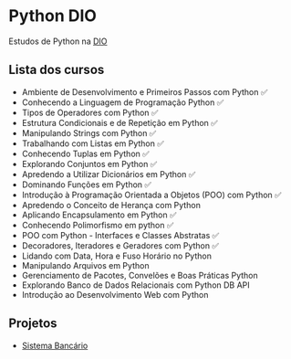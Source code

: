 # Python DIO
Estudos de Python na [DIO](web.dio.me)

## Lista dos cursos
- Ambiente de Desenvolvimento e Primeiros Passos com Python ✅
- Conhecendo a Linguagem de Programação Python ✅
- Tipos de Operadores com Python ✅
- Estrutura Condicionais e de Repetição em Python ✅
- Manipulando Strings com Python ✅
- Trabalhando com Listas em Python ✅
- Conhecendo Tuplas em Python ✅
- Explorando Conjuntos em Python ✅
- Apredendo a Utilizar Dicionários em Python ✅
- Dominando Funções em Python ✅
- Introdução à Programação Orientada a Objetos (POO) com Python ✅
- Apredendo o Conceito de Herança com Python
- Aplicando Encapsulamento em Python ✅
- Conhecendo Polimorfismo em python ✅
- POO com Python - Interfaces e Classes Abstratas ✅
- Decoradores, Iteradores e Geradores com Python ✅
- Lidando com Data, Hora e Fuso Horário no Python
- Manipulando Arquivos em Python
- Gerenciamento de Pacotes, Convelões e Boas Práticas Python
- Explorando Banco de Dados Relacionais com Python DB API
- Introdução ao Desenvolvimento Web com Python

## Projetos
- [Sistema Bancário](https://github.com/otonielnn/SistemaBancario)
